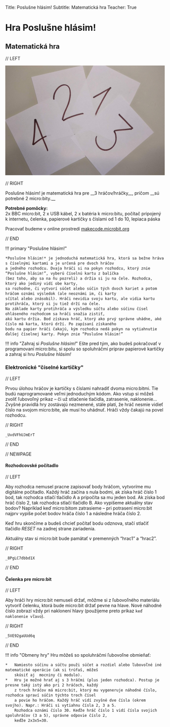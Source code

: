 Title:   Poslušne hlásim!
Subtitle:    Matematická hra
Teacher:    True

# Hra Poslušne hlásim!
## Matematická hra

// LEFT

![](images/header.jpg)

// RIGHT

<div markdown="1" class="lection-desc">
Poslušne hlásim! je matematická hra pre __3 hráčov/hráčky__, pričom __sú potrebné 2 micro:bity.__
</div>

**Potrebné pomôcky:**  
2x BBC micro:bit, 2 x USB kábel, 2 x batéria k micro:bitu, počítač pripojený k internetu,
čelenka, papierové kartičky s číslami od 1 do 10, lepiaca páska

Pracovať budeme v online prostredí [makecode.microbit.org](https://makecode.microbit.org/)

// END

!!! primary "Poslušne hlásim!"

    *Poslušne hlásim!* je jednoduchá matematická hra, ktorá sa bežne hráva s číselnými kartami a je určená pre dvoch hráčov
    a jedného rozhodcu. Dvaja hráči si na pokyn rozhodcu, ktorý znie “Poslušne hlásim!”, vyberú číselnú kartu z balíčka
    (bez toho, aby sa na ňu pozreli) a držia si ju na čele. Rozhodca, ktorý ako jediný vidí obe karty,
    sa rozhodne, či vytvorí súčet alebo súčin tých dvoch kariet a potom hráčom oznámi výsledok (ale neoznámi im, či karty
    sčítal alebo znásobil). Hráči nevidia svoju kartu, ale vidia kartu protihráča, ktorý si ju tiež drží na čele.
    Na základe karty protihráča a výsledku súčtu alebo súčinu čísel ohláseného rozhodcom sa hráči snažia zistiť,
    akú kartu držia. Bod získava hráč, ktorý ako prvý správne uhádne, aké číslo má karta, ktorú drží. Po zapísaní získaného
    bodu na papier hráči čakajú, kým rozhodca nedá pokyn na vytiahnutie ďalšej číselnej karty. Pokyn znie “Poslušne hlásim!” 

!!! info "Zahraj si _Poslušne hlásim!_"
    Ešte pred tým, ako budeš pokračovať v programovaní micro:bitu, si spolu so spoluhráčmi priprav papierové kartičky
    a zahraj si hru _Poslušne hlásim!_

### Elektronické "číselné kartičky"

// LEFT

Prvou úlohou hráčov je kartičky s číslami nahradiť dvoma micro:bitmi. Tie budú naprogramované veľmi jednoduchým kódom.
Ako vstup si môžeš zvoliť ľubovoľný príkaz – či už stlačenie tlačidla, zatrasenie, naklonenie… Zvyšné pravidlá hry
zostávajú nezmenené, stále platí, že hráč nesmie vidieť číslo na svojom micro:bite, ale musí ho uhádnuť.
Hráči vždy čakajú na povel rozhodcu.


// RIGHT

```makecode
_UvdVFhUJmErT
```

// END

// NEWPAGE

#### Rozhodcovské počítadlo

// LEFT

Aby rozhodca nemusel pracne zapisovať body hráčom, vytvoríme mu digitálne počítadlo. Každý hráč začína s nula bodmi,
ak získa hráč číslo 1 bod, tak rozhodca stlačí tlačidlo A a pripočíta sa mu jeden bod. Ak získa bod hráč číslo 2, tak
rozhodca stlačí tlačidlo B. Ako vypíšeme aktuálny stav bodov? Napríklad keď micro:bitom zatrasieme –
pri potrasení micro:bit najprv vypíše počet bodov hráča číslo 1 a následne hráča číslo 2.

Keď hru skončíme a budeš chcieť počítať bodu odznova, stačí stlačiť tlačidlo *RESET* na zadnej strane zariadenia.

Aktuálny stav si micro:bit bude pamätať v premenných “hrac1” a “hrac2”. 

// RIGHT

```makecode
_8PgLC7dbbd1X
```

// END

#### Čelenka pre micro:bit

// LEFT

Aby hráči hry micro:bit nemuseli držať, môžme si z ľubovoľného materiálu vytvoriť čelenku, ktorá bude micro:bit držať
pevne na hlave. Nové náhodné číslo zobrazí vždy pri naklonení hlavy (použijeme preto príkaz `keď naklonenie vľavo`).

// RIGHT

```makecode
_5VE92gaUUd6q 
```

// END

!!! info "Obmeny hry"
    Hru môžeš so spoluhráčmi ľubovoľne obmieňať:
    
    *   Namiesto súčinu a súčtu použi súčet a rozdiel alebo ľubovoľné iné matematické operácie (ak si trúfaš, môžeš
        skúsiť aj  mocniny či modulo).
    *   Hru je možné hrať aj s 3 hráčmi (plus jeden rozhodca). Postup je presne taký istý ako pri 2 hráčoch, každý
        z troch hráčov má micro:bit, ktorý mu vygeneruje náhodné číslo, rozhodca spraví súčin týchto troch čísel
        a povie ho hráčom. Každý hráč vidí zvyšné dve čísla (okrem svojho). Napr.: Hráči si vytiahnu čísla 2, 3 a 5.
        Rozhodca oznámi číslo 30. Keďže hráč číslo 1 vidí čísla svojich spoluhráčov (3 a 5), správne odpovie číslo 2,
        keďže 2x3x5=30.
